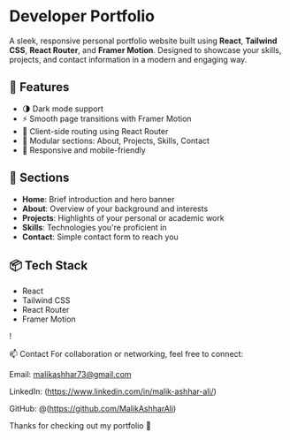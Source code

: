 # Developer Portfolio

A sleek, responsive personal portfolio website built using **React**, **Tailwind CSS**, **React Router**, and **Framer Motion**. Designed to showcase your skills, projects, and contact information in a modern and engaging way.

## 🚀 Features

- 🌗 Dark mode support
- ⚡ Smooth page transitions with Framer Motion
- 🧭 Client-side routing using React Router
- 💼 Modular sections: About, Projects, Skills, Contact
- 🎯 Responsive and mobile-friendly

## 📁 Sections

- **Home**: Brief introduction and hero banner
- **About**: Overview of your background and interests
- **Projects**: Highlights of your personal or academic work
- **Skills**: Technologies you're proficient in
- **Contact**: Simple contact form to reach you

## 📦 Tech Stack

- React
- Tailwind CSS
- React Router
- Framer Motion

!

📫 Contact
For collaboration or networking, feel free to connect:

Email: malikashhar73@gmail.com

LinkedIn: (https://www.linkedin.com/in/malik-ashhar-ali/)

GitHub: @(https://github.com/MalikAshharAli)

Thanks for checking out my portfolio 🙌

